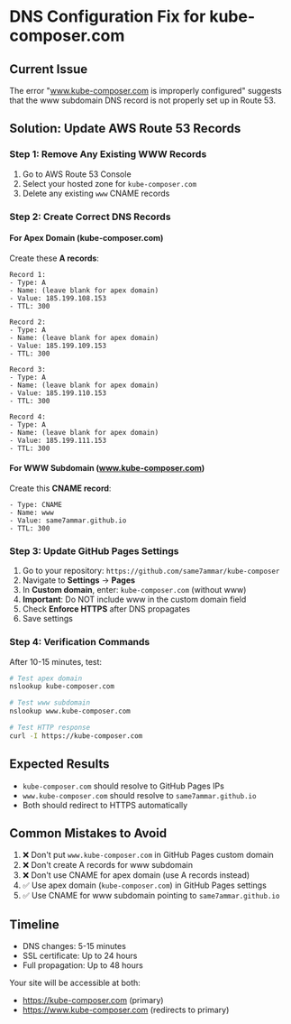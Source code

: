 # DNS Configuration Fix for kube-composer.com

## Current Issue
The error "www.kube-composer.com is improperly configured" suggests that the www subdomain DNS record is not properly set up in Route 53.

## Solution: Update AWS Route 53 Records

### Step 1: Remove Any Existing WWW Records
1. Go to AWS Route 53 Console
2. Select your hosted zone for `kube-composer.com`
3. Delete any existing `www` CNAME records

### Step 2: Create Correct DNS Records

#### For Apex Domain (kube-composer.com)
Create these **A records**:

```
Record 1:
- Type: A
- Name: (leave blank for apex domain)
- Value: 185.199.108.153
- TTL: 300

Record 2:
- Type: A
- Name: (leave blank for apex domain)
- Value: 185.199.109.153
- TTL: 300

Record 3:
- Type: A
- Name: (leave blank for apex domain)
- Value: 185.199.110.153
- TTL: 300

Record 4:
- Type: A
- Name: (leave blank for apex domain)
- Value: 185.199.111.153
- TTL: 300
```

#### For WWW Subdomain (www.kube-composer.com)
Create this **CNAME record**:

```
- Type: CNAME
- Name: www
- Value: same7ammar.github.io
- TTL: 300
```

### Step 3: Update GitHub Pages Settings

1. Go to your repository: `https://github.com/same7ammar/kube-composer`
2. Navigate to **Settings** → **Pages**
3. In **Custom domain**, enter: `kube-composer.com` (without www)
4. **Important**: Do NOT include www in the custom domain field
5. Check **Enforce HTTPS** after DNS propagates
6. Save settings

### Step 4: Verification Commands

After 10-15 minutes, test:

```bash
# Test apex domain
nslookup kube-composer.com

# Test www subdomain  
nslookup www.kube-composer.com

# Test HTTP response
curl -I https://kube-composer.com
```

## Expected Results

- `kube-composer.com` should resolve to GitHub Pages IPs
- `www.kube-composer.com` should resolve to `same7ammar.github.io`
- Both should redirect to HTTPS automatically

## Common Mistakes to Avoid

1. ❌ Don't put `www.kube-composer.com` in GitHub Pages custom domain
2. ❌ Don't create A records for www subdomain
3. ❌ Don't use CNAME for apex domain (use A records instead)
4. ✅ Use apex domain (`kube-composer.com`) in GitHub Pages settings
5. ✅ Use CNAME for www subdomain pointing to `same7ammar.github.io`

## Timeline

- DNS changes: 5-15 minutes
- SSL certificate: Up to 24 hours
- Full propagation: Up to 48 hours

Your site will be accessible at both:
- https://kube-composer.com (primary)
- https://www.kube-composer.com (redirects to primary)